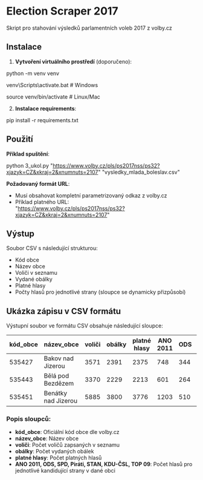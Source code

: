 # Election Scraper 2017

Skript pro stahování výsledků parlamentních voleb 2017 z volby.cz

## Instalace

1. **Vytvoření virtuálního prostředí** (doporučeno):

python -m venv venv

venv\Scripts\activate.bat # Windows

source venv/bin/activate # Linux/Mac

2. **Instalace requirements**:

pip install -r requirements.txt

## Použití


**Příklad spuštění**:

python 3_ukol.py "https://www.volby.cz/pls/ps2017nss/ps32?xjazyk=CZ&xkraj=2&xnumnuts=2107" "vysledky_mlada_boleslav.csv"

**Požadovaný formát URL**:
- Musí obsahovat kompletní parametrizovaný odkaz z volby.cz
- Příklad platného URL:  
  "https://www.volby.cz/pls/ps2017nss/ps32?xjazyk=CZ&xkraj=2&xnumnuts=2107"

## Výstup

Soubor CSV s následující strukturou:
- Kód obce
- Název obce
- Voliči v seznamu
- Vydané obálky
- Platné hlasy
- Počty hlasů pro jednotlivé strany (sloupce se dynamicky přizpůsobí)

## Ukázka zápisu v CSV formátu

Výstupní soubor ve formátu CSV obsahuje následující sloupce:

| kód_obce | název_obce           | voliči | obálky | platné hlasy | ANO 2011 | ODS | SPD | Piráti | STAN | KDU-ČSL | TOP 09 |
|----------|----------------------|--------|--------|--------------|----------|-----|-----|--------|------|---------|--------|
| 535427   | Bakov nad Jizerou    | 3571   | 2391   | 2375         | 748      | 344 | 267 | 224    | 224  | 76      | 71     |
| 535443   | Bělá pod Bezdězem    | 3370   | 2229   | 2213         | 601      | 264 | 265 | 199    | 194  | 66      | 61     |
| 535451   | Benátky nad Jizerou  | 5885   | 3800   | 3776         | 1203     | 510 | 393 | 372    | 291  | 138     | 113    |

### Popis sloupců:

- **kód_obce**: Oficiální kód obce dle volby.cz
- **název_obce**: Název obce
- **voliči**: Počet voličů zapsaných v seznamu
- **obálky**: Počet vydaných obálek
- **platné hlasy**: Počet platných hlasů
- **ANO 2011, ODS, SPD, Piráti, STAN, KDU-ČSL, TOP 09**: Počet hlasů pro jednotlivé kandidující strany v dané obci




